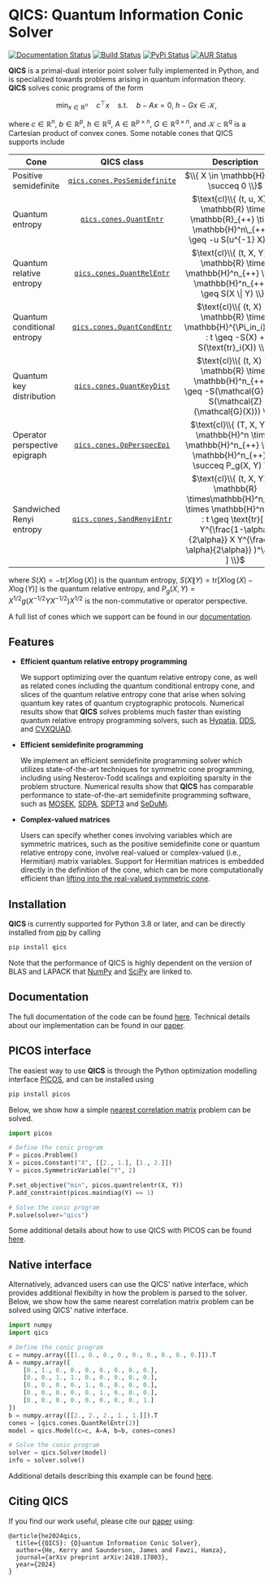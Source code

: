 # QICS: Quantum Information Conic Solver

[![Documentation Status](https://readthedocs.org/projects/qics/badge/?version=latest)](https://qics.readthedocs.io/en/latest/?badge=latest)
[![Build Status](http://github.com/kerry-he/qics/actions/workflows/ci.yml/badge.svg?event=push)](http://github.com/kerry-he/qics/actions/workflows/ci.yml)
[![PyPi Status](http://img.shields.io/pypi/v/qics.svg)](https://pypi.python.org/pypi/qics/)
[![AUR Status](https://img.shields.io/aur/version/python-qics)](https://aur.archlinux.org/packages/python-qics)

**QICS** is a primal-dual interior point solver fully implemented in Python, and
is specialized towards problems arising in quantum information theory. **QICS**
solves conic programs of the form

$$
\min_{x \in \mathbb{R}^n} \quad c^\top x \quad \text{s.t.} \quad b - Ax = 0, \  h - Gx \in \mathcal{K},
$$

where $c \in \mathbb{R}^n$, $b \in \mathbb{R}^p$, $h \in \mathbb{R}^q$,
$A \in \mathbb{R}^{p \times n}$, $G \in \mathbb{R}^{q \times n}$, and 
$\mathcal{K} \subset \mathbb{R}^{q}$ is a Cartesian product of convex cones.
Some notable cones that QICS supports include

| Cone           |  QICS class  |  Description  |
|----------------|:---------------------:|:---------------:|
| Positive semidefinite |  [`qics.cones.PosSemidefinite`](https://qics.readthedocs.io/en/stable/api/cones.html#qics.cones.PosSemidefinite)  | $\\{ X \in \mathbb{H}^n : X \succeq 0 \\}$ |
| Quantum entropy |  [`qics.cones.QuantEntr`](https://qics.readthedocs.io/en/stable/api/cones.html#qics.cones.QuantEntr)  | $\text{cl}\\{ (t, u, X) \in \mathbb{R} \times \mathbb{R}_{++} \times \mathbb{H}^n\_{++} : t \geq -u S(u^{-1} X) \\}$ |
| Quantum relative entropy |  [`qics.cones.QuantRelEntr`](https://qics.readthedocs.io/en/stable/api/cones.html#qics.cones.QuantRelEntr)  | $\text{cl}\\{ (t, X, Y) \in \mathbb{R} \times \mathbb{H}^n_{++} \times \mathbb{H}^n_{++} : t \geq S(X \\| Y) \\}$ |
| Quantum conditional entropy |  [`qics.cones.QuantCondEntr`](https://qics.readthedocs.io/en/stable/api/cones.html#qics.cones.QuantCondEntr)  | $\text{cl}\\{ (t, X) \in \mathbb{R} \times \mathbb{H}^{\Pi_in_i}_{++} : t \geq -S(X) + S(\text{tr}_i(X)) \\}$ |
| Quantum key distribution |  [`qics.cones.QuantKeyDist`](https://qics.readthedocs.io/en/stable/api/cones.html#qics.cones.QuantKeyDist)  | $\text{cl}\\{ (t, X) \in \mathbb{R} \times \mathbb{H}^n_{++} : t \geq -S(\mathcal{G}(X)) + S(\mathcal{Z}(\mathcal{G}(X))) \\}$ |
| Operator perspective epigraph |  [`qics.cones.OpPerspecEpi`](https://qics.readthedocs.io/en/stable/api/cones.html#qics.cones.OpPerspecEpi)  | $\text{cl}\\{ (T, X, Y) \in \mathbb{H}^n \times \mathbb{H}^n_{++} \times \mathbb{H}^n_{++} : T \succeq P_g(X, Y) \\}$ |
| Sandwiched Renyi entropy |  [`qics.cones.SandRenyiEntr`](https://qics.readthedocs.io/en/stable/api/cones.html#qics.cones.SandRenyiEntr)  | $\text{cl}\\{ (t, X, Y) \in \mathbb{R} \times\mathbb{H}^n_{++} \times \mathbb{H}^n_{++} : t \geq \text{tr}[ ( Y^{\frac{1-\alpha}{2\alpha}} X Y^{\frac{1-\alpha}{2\alpha}} )^\alpha ] \\}$ |

where $S(X)=-\text{tr}[X\log(X)]$ is the quantum entropy, 
$S(X \| Y)=\text{tr}[X\log(X) - X\log(Y)]$ is the quantum relative entropy, and
$P_g(X, Y)=X^{1/2} g(X^{-1/2} Y X^{-1/2}) X^{1/2}$ is the non-commutative or
operator perspective.

A full list of cones which we support can be found in our
[documentation](https://qics.readthedocs.io/en/stable/guide/reference.html#cones).

## Features

- **Efficient quantum relative entropy programming**

  We support optimizing over the quantum relative entropy cone, as well as
  related cones including the quantum conditional entropy cone, and slices of
  the quantum relative entropy cone that arise when solving quantum key rates of
  quantum cryptographic protocols. Numerical results show that **QICS** solves
  problems much faster than existing quantum relative entropy programming
  solvers, such as [Hypatia](https://github.com/jump-dev/Hypatia.jl),
  [DDS](https://github.com/mehdi-karimi-math/DDS), and
  [CVXQUAD](https://github.com/hfawzi/cvxquad).

- **Efficient semidefinite programming**

  We implement an efficient semidefinite programming solver which utilizes
  state-of-the-art techniques for symmetric cone programming, including using
  Nesterov-Todd scalings and exploiting sparsity in the problem structure.
  Numerical results show that **QICS** has comparable performance to 
  state-of-the-art semidefinite programming software, such as 
  [MOSEK](https://www.mosek.com/), 
  [SDPA](https://sdpa.sourceforge.net/index.html), 
  [SDPT3](https://www.math.cmu.edu/~reha/sdpt3.html) and
  [SeDuMi](https://sedumi.ie.lehigh.edu/).

- **Complex-valued matrices**

  Users can specify whether cones involving variables which are symmetric
  matrices, such as the positive semidefinite cone or quantum relative entropy
  cone, involve real-valued or complex-valued (i.e., Hermitian) matrix
  variables. Support for Hermitian matrices is embedded directly in the
  definition of the cone, which can be more computationally efficient than
  [lifting into the real-valued symmetric cone](https://docs.mosek.com/modeling-cookbook/sdo.html#hermitian-matrices).

## Installation

**QICS** is currently supported for Python 3.8 or later, and can be directly
installed from [pip](https://pypi.org/project/qics/) by calling

```bash
pip install qics
```

Note that the performance of QICS is highly dependent on the version of BLAS and
LAPACK that [NumPy](https://numpy.org/doc/stable/building/blas_lapack.html) and 
[SciPy](https://docs.scipy.org/doc/scipy/building/blas_lapack.html) are linked to.

## Documentation

The full documentation of the code can be found
[here](https://qics.readthedocs.io/en/stable/). Technical details about our
implementation can be found in our [paper](http://arxiv.org/abs/2410.17803).

## PICOS interface

The easiest way to use **QICS** is through the Python optimization modelling
interface [PICOS](https://picos-api.gitlab.io/picos/), and can be installed using

```bash
pip install picos
```

Below, we show how a simple [nearest correlation matrix](https://qics.readthedocs.io/en/stable/examples/qrep/nearest.html#nearest-correlation-matrix) 
problem can be solved. 

```python
import picos

# Define the conic program
P = picos.Problem()
X = picos.Constant("X", [[2., 1.], [1., 2.]])
Y = picos.SymmetricVariable("Y", 2)

P.set_objective("min", picos.quantrelentr(X, Y))
P.add_constraint(picos.maindiag(Y) == 1)

# Solve the conic program
P.solve(solver="qics")
```

Some additional details about how to use QICS with PICOS can be found
[here](https://qics.readthedocs.io/en/stable/guide/picos.html).

## Native interface

Alternatively, advanced users can use the QICS' native interface, which provides
additional flexibilty in how the problem is parsed to the solver. Below, we
show how the same nearest correlation matrix problem can be solved using QICS'
native interface.

```python
import numpy
import qics

# Define the conic program
c = numpy.array([[1., 0., 0., 0., 0., 0., 0., 0., 0.]]).T
A = numpy.array([
    [0., 1., 0., 0., 0., 0., 0., 0., 0.],
    [0., 0., 1., 1., 0., 0., 0., 0., 0.],
    [0., 0., 0., 0., 1., 0., 0., 0., 0.],
    [0., 0., 0., 0., 0., 1., 0., 0., 0.],
    [0., 0., 0., 0., 0., 0., 0., 0., 1.]
])
b = numpy.array([[2., 2., 2., 1., 1.]]).T
cones = [qics.cones.QuantRelEntr(2)]
model = qics.Model(c=c, A=A, b=b, cones=cones)

# Solve the conic program
solver = qics.Solver(model)
info = solver.solve()
```

Additional details describing this example can be found
[here](https://qics.readthedocs.io/en/stable/guide/gettingstarted.html).

## Citing QICS

If you find our work useful, please cite our [paper](http://arxiv.org/abs/2410.17803)
using:

    @article{he2024qics,
      title={{QICS}: {Q}uantum Information Conic Solver},
      author={He, Kerry and Saunderson, James and Fawzi, Hamza},
      journal={arXiv preprint arXiv:2410.17803},
      year={2024}
    }